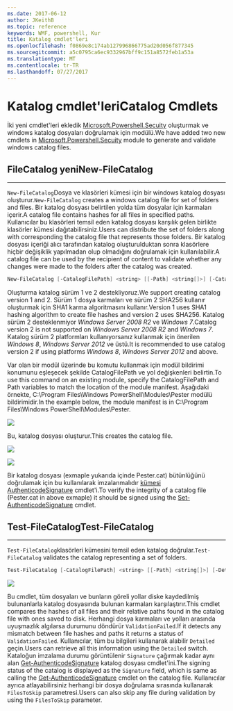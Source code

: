 ```yaml
---
ms.date: 2017-06-12
author: JKeithB
ms.topic: reference
keywords: WMF, powershell, Kur
title: Katalog cmdlet'leri
ms.openlocfilehash: f0869e8c174ab127996866775ad20d056f877345
ms.sourcegitcommit: a5c0795ca6ec9332967bff9c151a8572feb1a53a
ms.translationtype: MT
ms.contentlocale: tr-TR
ms.lasthandoff: 07/27/2017
---
```

# <a name="catalog-cmdlets"></a><span data-ttu-id="f79df-103">Katalog cmdlet'leri</span><span class="sxs-lookup"><span data-stu-id="f79df-103">Catalog Cmdlets</span></span>  

<span data-ttu-id="f79df-104">İki yeni cmdlet'leri ekledik [Microsoft.Powershell.Secuity](https://technet.microsoft.com/en-us/library/hh847877.aspx) oluşturmak ve windows katalog dosyaları doğrulamak için modülü.</span><span class="sxs-lookup"><span data-stu-id="f79df-104">We have added two new cmdlets in [Microsoft.Powershell.Secuity](https://technet.microsoft.com/en-us/library/hh847877.aspx) module to generate and validate windows catalog files.</span></span>  

## <a name="new-filecatalog"></a><span data-ttu-id="f79df-105">FileCatalog yeni</span><span class="sxs-lookup"><span data-stu-id="f79df-105">New-FileCatalog</span></span> 
--------------------------------

<span data-ttu-id="f79df-106">`New-FileCatalog`Dosya ve klasörleri kümesi için bir windows katalog dosyası oluşturur.</span><span class="sxs-lookup"><span data-stu-id="f79df-106">`New-FileCatalog` creates a windows catalog file for set of folders and files.</span></span> <span data-ttu-id="f79df-107">Bir katalog dosyası belirtilen yolda tüm dosyalar için karmaları içerir.</span><span class="sxs-lookup"><span data-stu-id="f79df-107">A catalog file contains hashes for all files in specified paths.</span></span> <span data-ttu-id="f79df-108">Kullanıcılar bu klasörleri temsil eden katalog dosyası karşılık gelen birlikte klasörler kümesi dağıtabilirsiniz.</span><span class="sxs-lookup"><span data-stu-id="f79df-108">Users can distribute the set of folders along with corresponding the catalog file that represents those folders.</span></span> <span data-ttu-id="f79df-109">Bir katalog dosyası içeriği alıcı tarafından katalog oluşturulduktan sonra klasörlere hiçbir değişiklik yapılmadan olup olmadığını doğrulamak için kullanılabilir.</span><span class="sxs-lookup"><span data-stu-id="f79df-109">A catalog file can be used by the recipient of content to validate whether any changes were made to the folders after the catalog was created.</span></span>    

```powershell
New-FileCatalog [-CatalogFilePath] <string> [[-Path] <string[]>] [-CatalogVersion <int>] [-WhatIf] [-Confirm] [<CommonParameters>]
```
<span data-ttu-id="f79df-110">Oluşturma katalog sürüm 1 ve 2 destekliyoruz.</span><span class="sxs-lookup"><span data-stu-id="f79df-110">We support creating catalog version 1 and 2.</span></span> <span data-ttu-id="f79df-111">Sürüm 1 dosya karmaları ve sürüm 2 SHA256 kullanır oluşturmak için SHA1 karma algoritmasını kullanır.</span><span class="sxs-lookup"><span data-stu-id="f79df-111">Version 1 uses SHA1 hashing algorithm to create file hashes and version 2 uses SHA256.</span></span> <span data-ttu-id="f79df-112">Katalog sürüm 2 desteklenmiyor *Windows Server 2008 R2* ve *Windows 7*.</span><span class="sxs-lookup"><span data-stu-id="f79df-112">Catalog version 2 is not supported on *Windows Server 2008 R2* and *Windows 7*.</span></span> <span data-ttu-id="f79df-113">Katalog sürüm 2 platformları kullanıyorsanız kullanmak için önerilen *Windows 8*, *Windows Server 2012* ve üstü.</span><span class="sxs-lookup"><span data-stu-id="f79df-113">It is recommended to use catalog version 2 if using platforms *Windows 8*, *Windows Server 2012* and above.</span></span>  

<span data-ttu-id="f79df-114">Var olan bir modül üzerinde bu komutu kullanmak için modül bildirimi konumunu eşleşecek şekilde CatalogFilePath ve yol değişkenleri belirtin.</span><span class="sxs-lookup"><span data-stu-id="f79df-114">To use this command on an existing module, specify the CatalogFilePath and Path variables to match the location of the module manifest.</span></span> <span data-ttu-id="f79df-115">Aşağıdaki örnekte, C:\Program Files\Windows PowerShell\Modules\Pester modülü bildirimidir.</span><span class="sxs-lookup"><span data-stu-id="f79df-115">In the example below, the module manifest is in C:\Program Files\Windows PowerShell\Modules\Pester.</span></span> 

![](../images/NewFileCatalog.jpg)

<span data-ttu-id="f79df-116">Bu, katalog dosyası oluşturur.</span><span class="sxs-lookup"><span data-stu-id="f79df-116">This creates the catalog file.</span></span> 

![](../images/CatalogFile1.jpg)  

![](../images/CatalogFile2.jpg) 

<span data-ttu-id="f79df-117">Bir katalog dosyası (exmaple yukarıda içinde Pester.cat) bütünlüğünü doğrulamak için bu kullanılarak imzalanmalıdır [kümesi AuthenticodeSignature](https://technet.microsoft.com/library/hh849819.aspx) cmdlet'i.</span><span class="sxs-lookup"><span data-stu-id="f79df-117">To verify the integrity of a catalog file (Pester.cat in above exmaple) it should be signed using the [Set-AuthenticodeSignature](https://technet.microsoft.com/library/hh849819.aspx) cmdlet.</span></span>   


## <a name="test-filecatalog"></a><span data-ttu-id="f79df-118">Test-FileCatalog</span><span class="sxs-lookup"><span data-stu-id="f79df-118">Test-FileCatalog</span></span> 
--------------------------------

<span data-ttu-id="f79df-119">`Test-FileCatalog`klasörleri kümesini temsil eden katalog doğrular.</span><span class="sxs-lookup"><span data-stu-id="f79df-119">`Test-FileCatalog` validates the catalog representing a set of folders.</span></span> 

```powershell
Test-FileCatalog [-CatalogFilePath] <string> [[-Path] <string[]>] [-Detailed] [-FilesToSkip <string[]>] [-WhatIf] [-Confirm] [<CommonParameters>]
```

![](../images/TestFileCatalog.jpg)

<span data-ttu-id="f79df-120">Bu cmdlet, tüm dosyaları ve bunların göreli yollar diske kaydedilmiş bulunanlarla katalog dosyasında bulunan karmaları karşılaştırır.</span><span class="sxs-lookup"><span data-stu-id="f79df-120">This cmdlet compares the hashes of all files and their relative paths found in the catalog file with ones saved to disk.</span></span> <span data-ttu-id="f79df-121">Herhangi dosya karmaları ve yolları arasında uyuşmazlık algılarsa durumunu döndürür `ValidationFailed`.</span><span class="sxs-lookup"><span data-stu-id="f79df-121">If it detects any mismatch between file hashes and paths it returns a status of `ValidationFailed`.</span></span> <span data-ttu-id="f79df-122">Kullanıcılar, tüm bu bilgileri kullanarak alabilir `Detailed` geçin.</span><span class="sxs-lookup"><span data-stu-id="f79df-122">Users can retrieve all this information using the `Detailed` switch.</span></span> <span data-ttu-id="f79df-123">Kataloğun imzalama durumu görüntülenir `Signature` çağırmak kadar aynı alan [Get-AuthenticodeSignature](https://technet.microsoft.com/en-us/library/hh849805.aspx) katalog dosyası cmdlet'ini.</span><span class="sxs-lookup"><span data-stu-id="f79df-123">The signing status of the catalog is displayed as the `Signature` field, which is same as calling the [Get-AuthenticodeSignature](https://technet.microsoft.com/en-us/library/hh849805.aspx) cmdlet on the catalog file.</span></span> <span data-ttu-id="f79df-124">Kullanıcılar ayrıca atlayabilirsiniz herhangi bir dosya doğrulama sırasında kullanarak `FilesToSkip` parametresi.</span><span class="sxs-lookup"><span data-stu-id="f79df-124">Users can also skip any file during validation by using the `FilesToSkip` parameter.</span></span> 

